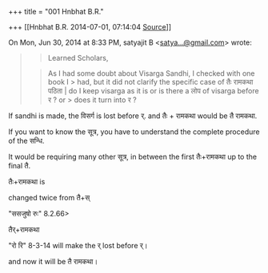 +++
title = "001 Hnbhat B.R."

+++
[[Hnbhat B.R.	2014-07-01, 07:14:04 [Source](https://groups.google.com/g/samskrita/c/UqGYdmayVoc)]]



On Mon, Jun 30, 2014 at 8:33 PM, satyajit B \<[satya...@gmail.com]()\> wrote:  

> 
> > 
> > 
> > 
> > 
> > Learned Scholars,  
>   
> > 
> > As I had some doubt about Visarga Sandhi, I checked with one book I > had, but it did not clarify the specific case of तैः रामकथा पठिता \|
> do I keep visarga as it is or is there a लोप of visarga before र ? or > does it turn into र ?  
> > 
> > 
> > 
> > 

  

If sandhi is made, the विसर्ग is lost before र्. and तैः + रामकथा would be तै रामकथा.



If you want to know the सूत्र, you have to understand the complete procedure of the सन्धि.



It would be requiring many other सूत्र, in between the first तैः+रामकथा up to the final तै.



तैः+रामकथा is



changed twice from तै+स्

"ससजुषो रुः" 8.2.66>

तैर्+रामकथा

"रो रि" 8-3-14 will make the र् lost before र्।

and now it will be तै रामकथा।

  





